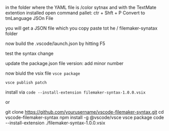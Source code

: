 

in the folder where the YAML file is   /color sytnax  and with the TextMate extention installed  open command pallet:  ctr + Shft + P  Convert to tmLanguage JSOn File

you will get a JSON file which you copy paste tot he / filemaker-synatax folder

now build the .vscode/launch.json by hitting F5

test the syntax change

update the package.json file
version: add minor number

now biuld the  vsix file
``` vsce package ```

``` vsce publish patch ```

install via 
``` code --install-extension filemaker-syntax-1.0.0.vsix ```

or

git clone https://github.com/yourusername/vscode-filemaker-syntax.git 
cd vscode-filemaker-syntax
npm install -g @vscode/vsce
vsce package
code --install-extension ./filemaker-syntax-1.0.0.vsix 



